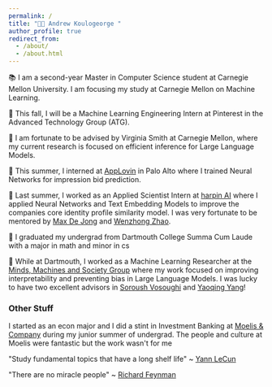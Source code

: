 ```yaml
---
permalink: /
title: "👋🏽 Andrew Koulogeorge "
author_profile: true
redirect_from: 
  - /about/
  - /about.html
---
```


📚 I am a second-year Master in Computer Science student at Carnegie Mellon University. I am focusing my study at Carnegie Mellon on Machine Learning.

📌 This fall, I will be a Machine Learning Engineering Intern at Pinterest in the Advanced Technology Group (ATG).

🔬 I am fortunate to be advised by Virginia Smith at Carnegie Mellon, where my current research is focused on efficient inference for Large Language Models.

📱 This summer, I interned at [AppLovin](https://www.applovin.com) in Palo Alto where I trained Neural Networks for impression bid prediction.

🪪 Last summer, I worked as an Applied Scientist Intern at [harpin AI](https://harpin.ai) where I applied Neural Networks and Text Embedding Models to improve the companies core identity profile similarity model. I was very fortunate to be mentored by [Max De Jong](https://www.linkedin.com/in/maxwelldejong/) and [Wenzhong Zhao](https://www.linkedin.com/in/wenzhong-zhao-780a115/).

🌲 I graduated my undergrad from Dartmouth College Summa Cum Laude with a major in math and minor in cs

🔬 While at Dartmouth, I worked as a Machine Learning Researcher at the [Minds, Machines and Society Group](https://www.cs.dartmouth.edu/~soroush/) where my work focused on improving interpretability and preventing bias in Large Language Models. I was lucky to have two excellent advisors in [Soroush Vosoughi](https://scholar.google.com/citations?user=45DAXkwAAAAJ&hl=en) and [Yaoqing Yang](https://sites.google.com/site/yangyaoqingcmu/)!


### Other Stuff
I started as an econ major and I did a stint in Investment Banking at [Moelis & Company](https://www.moelis.com) during my junior summer of undergrad. The people and culture at Moelis were fantastic but the work wasn't for me

"Study fundamental topics that have a long shelf life" ~ [Yann LeCun](https://x.com/ylecun/status/1849116664568373384)

"There are no miracle people" ~ [Richard Feynman](https://www.youtube.com/watch?v=IIDLcaQVMqw)

